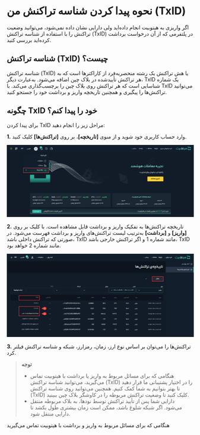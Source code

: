 # نحوه پیدا کردن شناسه تراکنش من (TxID)
اگر واریزی به هیتوبیت انجام داده‌اید ولی دارایی نشان داده نمی‌شود، می‌توانید وضعیت تراکنش را با استفاده از شناسه تراکنش (TxID)  در پلتفرمی که از آن درخواست برداشت کرده‌اید بررسی کنید.

## شناسه تراکنش (TxID) چیست؟

شناسه تراکنش (TxID) یا هش تراکنش یک رشته منحصربه‌فرد از کاراکترها است که به هر تراکنش تأییدشده در بلاک چین اضافه می‌شود. به‌عبارت دیگر، TxID یک شماره شناسایی است که هر تراکنش روی بلاک چین را برچسب‌گذاری می‌کند. با TxID می‌توانید تراکنش‌ها  را پیگیری و همچنین تاریخچه واریز و برداشت خود را جستجو کنید.

## چگونه TxID خود را پیدا کنم؟

برای پیدا کردن TxID مراحل زیر را انجام دهید:

**1.** وارد حساب کاربری خود شوید و از منوی **[تاریخچه]**، بر روی **[تراکنش‌ها]** کلیک کنید.

![منو کیف پول تاریخچه تراکنش‌ها](./Images/transaction-history-menu.jpg)

**2.** تاریخچه تراکنش‌ها به تفکیک واریز و برداشت قابل مشاهده  است. با کلیک بر روی **[واریز]** و **[برداشت]** به‌ترتیب لیست  تراکنش‌های واریز و برداشت فهرست می‌شود. در صورتی که تراکنش داخلی باشد، TxID مانند شماره 1 و اگر  تراکنش خارجی باشد، TxID مانند شماره 2 خواهد بود.  

![شناسه تراکنش](./Images/find-txid.jpg)

**3.** تراکنش‌ها را می‌توان بر اساس نوع ارز، زمان، رمزارز، شبکه و شناسه تراکنش فیلتر کرد.

> **توجه** <br>
> - هنگامی که برای مسائل مربوط به واریز یا برداشت با هیتوبیت 
تماس می‌گیرید، می‌توانید شناسه تراکنش (TxID) را در اختیار پشتیبانی ما قرار دهید تا بهتر بتوانیم به شما کمک کنیم. 
همچنین می‌توانید روی شناسه تراکنش (TxID) کلیک کنید تا وضعیت تراکنش مربوطه را در کاوشگر بلاک چین ببینید.
> - دارایی شما پس از تأیید تراکنش توسط نودها، به بلاک مربوطه منتقل می‌شود. اگر شبکه شلوغ باشد، ممکن است زمان بیشتری طول بکشد تا دارایی منتقل شود.

هنگامی که برای مسائل مربوط به واریز و برداشت با هیتوبیت تماس می‌گیرید